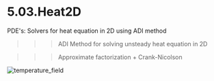 # 5.03.Heat2D
PDE's: Solvers for heat equation in 2D using ADI method

 >>> ADI Method for solving unsteady heat equation in 2D

 >>> Approximate factorization + Crank-Nicolson
 

![temperature_field](https://cloud.githubusercontent.com/assets/15114859/10853657/29f2ab68-7f05-11e5-8b74-c0e68f5ebefd.png)
